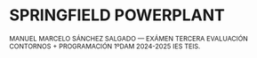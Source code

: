 # SPRINGFIELD POWERPLANT
<sub>MANUEL MARCELO SÁNCHEZ SALGADO — EXÁMEN TERCERA EVALUACIÓN CONTORNOS + PROGRAMACIÓN 1ºDAM 2024-2025 IES TEIS. </sub>
